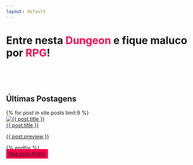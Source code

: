 ```yaml
---
layout: default
---
```

<div class="first-content d-flex flex-column flex-md-row justify-content-between">
    <div class="order-md-1 d-flex justify-content-center align-items-center first-step">
        <div>
            <h1> Entre nesta <b style="color:#ff034f;">Dungeon</b> e fique maluco por <b style="color:#ff034f;">RPG</b>!</h1><br />
            <p>  </p>
        </div>
    </div>
    <div class="order-md-2 d-flex justify-content-center align-items-center first-step">
        <!-- <img src="https://cdn.jsdelivr.net/gh/madmagedungeon/mmd-images@main/rpg-party-photo.webp" class="first-step-image" alt="Party de personagens de rpg">| -->
    

   
</div></div>
<div style=" width:100%;"><br />
    <h2>Últimas Postagens</h2>
</div>
<div class="blog container">{% for post in site.posts limit:9 %}<div class="card"><a
            href="{{ BASE_PATH }}{{ post.url }}" class="linkcard"><img src="{{ post.image }}" class="card-img-top "
                alt="{{ post.title }}" />
            <div class="card-body">
                <span class="card-title master-card">{{ post.title }}</span>
                <p class="card-text">{{ post.preview }}</p>
            </div>
        </a></div>{% endfor %}</div><div class="d-flex justify-content-center"><a href="https://madmagedungeon.github.io/blog" class="btn btn-lg btn-danger" style="   font-family: 'League Spartan', sans-serif; width:75%;background-color: #ff034f;border: 5px solid #ff034f73;"> Veja mais Posts! </a></div><br/><br/><br/>
     
